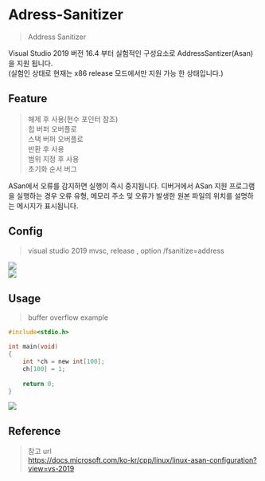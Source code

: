 # Adress-Sanitizer
 > Address Sanitizer

Visual Studio 2019 버전 16.4 부터 실험적인 구성요소로 AddressSantizer(Asan) 을 지원 됩니다.<br>
(실험인 상태로 현재는 x86 release 모드에서만 지원 가능 한 상태입니다.)

## Feature
> 해제 후 사용(현수 포인터 참조) <br> 
> 힙 버퍼 오버플로 <br>
> 스택 버퍼 오버플로 <br>
> 반환 후 사용 <br>
> 범위 지정 후 사용 <br>
> 초기화 순서 버그 <br>

ASan에서 오류를 감지하면 실행이 즉시 중지됩니다. 디버거에서 ASan 지원 프로그램을 실행하는 경우 오류 유형, 메모리 주소 및 오류가 발생한 원본 파일의 위치를 설명하는 메시지가 표시됩니다.

## Config
 > visual studio 2019 mvsc, release , option /fsanitize=address <br>
<p><p>

<img src="https://github.com/cepiloth/Adress-Sanitizer/blob/master/img/vs_address.png"><br>
<img src="https://github.com/cepiloth/Adress-Sanitizer/blob/master/img/vs_config.png"><br>

## Usage
> buffer overflow example <br>
<p></p>

```c
#include<stdio.h>

int main(void)
{
    int *ch = new int[100];
    ch[100] = 1;
    
    return 0;
}
```

<img src="https://github.com/cepiloth/Adress-Sanitizer/blob/master/img/buffer_overflow.png"><br>

## Reference
 > 참고 url <br>
https://docs.microsoft.com/ko-kr/cpp/linux/linux-asan-configuration?view=vs-2019
